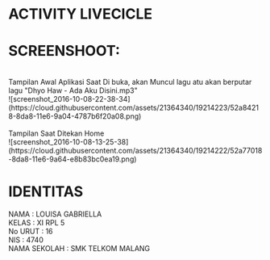 # ACTIVITY LIVECICLE<br>
# SCREENSHOOT:<br>
<br>
Tampilan Awal Aplikasi Saat Di buka, akan Muncul lagu atu akan berputar lagu "Dhyo Haw - Ada Aku Disini.mp3"<br>
![screenshot_2016-10-08-22-38-34](https://cloud.githubusercontent.com/assets/21364340/19214223/52a84218-8da8-11e6-9a04-4787b6f20a08.png)<br><br>
Tampilan Saat Ditekan Home<br>
![screenshot_2016-10-08-13-25-38](https://cloud.githubusercontent.com/assets/21364340/19214222/52a77018-8da8-11e6-9a64-e8b83bc0ea19.png)

# IDENTITAS <br>
NAMA : LOUISA GABRIELLA <br>
KELAS : XI RPL 5 <br>
No URUT : 16 <br> 
NIS : 4740 <br>
NAMA SEKOLAH : SMK TELKOM MALANG

